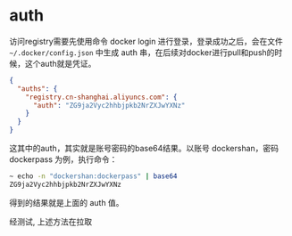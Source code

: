 # auth

访问registry需要先使用命令 docker login 进行登录，登录成功之后，会在文件 `~/.docker/config.json` 中生成 auth 串，在后续对docker进行pull和push的时候，这个auth就是凭证。

```json
{
  "auths": {
    "registry.cn-shanghai.aliyuncs.com": {
      "auth": "ZG9ja2Vyc2hhbjpkb2NrZXJwYXNz"
    }
  }
}
```

这其中的auth，其实就是账号密码的base64结果。以账号 dockershan，密码 dockerpass 为例，执行命令：

```bash
~ echo -n "dockershan:dockerpass" | base64
ZG9ja2Vyc2hhbjpkb2NrZXJwYXNz
```

得到的结果就是上面的 auth 值。

经测试, 上述方法在拉取
